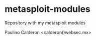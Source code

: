 metasploit-modules
==================
Repository with my metasploit modules

Paulino Calderon
<calderon()websec.mx>
